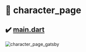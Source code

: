 # :bust_in_silhouette: character_page

## :heavy_check_mark: [main.dart](https://github.com/Riudiu/flutter-practice/blob/master/character_page/lib/main.dart)

![character_page_gatsby](https://user-images.githubusercontent.com/86466976/144034962-13f2261f-365d-4769-b1c7-e6e77626403d.gif)
